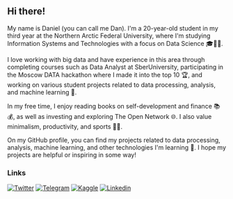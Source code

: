 ## Hi there! 
My name is Daniel (you can call me Dan). I'm a 20-year-old student in my third year at the Northern Arctic Federal University, where I'm studying Information Systems and Technologies with a focus on Data Science 🎓👨‍💻.

I love working with big data and have experience in this area through completing courses such as Data Analyst at SberUniversity, participating in the Moscow DATA hackathon where I made it into the top 10 🏆, and working on various student projects related to data processing, analysis, and machine learning 🤖.

In my free time, I enjoy reading books on self-development and finance 📚💰, as well as investing and exploring The Open Network 🌐. I also value minimalism, productivity, and sports 🏋️‍♂️.

On my GitHub profile, you can find my projects related to data processing, analysis, machine learning, and other technologies I'm learning 🚀. I hope my projects are helpful or inspiring in some way!

### Links
[![Twitter](https://img.shields.io/badge/Twitter-blue?style=for-the-badge&logo=Twitter&logoColor=white)](https://twitter.com/dst1sh)
[![Telegram](https://img.shields.io/badge/telegram-0e87f0?style=for-the-badge&logo=telegram&logoColor=white)](https://t.me/dstish)
[![Kaggle](https://img.shields.io/badge/kaggle-27c4d6?style=for-the-badge&logo=kaggle&logoColor=white)](https://www.kaggle.com/dsitsh)
[![Linkedin](https://img.shields.io/badge/linkedin-blue?style=for-the-badge&logo=linkedin&logoColor=white)](https://www.linkedin.com/in/daniel-pokryshkin-4182a2241/)

